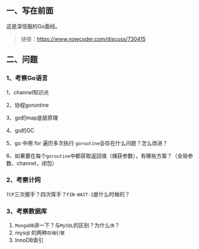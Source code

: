 ## 一、写在前面

这是深信服的Go面经。

> 链接：https://www.nowcoder.com/discuss/730415

## 二、问题

### 1、考察Go语言

1、channel知识点

2、协程goruntine

3、go的map底层原理

4、go的GC

5、go 中用 for 遍历多次执行 `goroutine`会存在什么问题？怎么改进？

6、如果要在每个`goroutine`中都获取返回值（捕获参数），有哪些方案？（全局参数、channel，闭包）

### 2、考察计网

`TCP`三次握手？四次挥手？`FIN-WAIT-2`是什么时候的？

### 3、考察数据库

1. `MongoDB`讲一下？与`MySQL`的区别？为什么`快`？
2. mysql 的两种`存储引擎`
3. InnoDB索引

